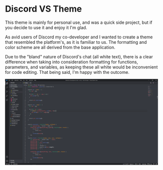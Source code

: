 # Discord VS Theme

This theme is mainly for personal use, and was a quick side project, but if you decide to use it and enjoy it I'm glad.

As avid users of Discord my co-developer and I wanted to create a theme that resembled the platform's, as it 
is familiar to us. The formatting and color scheme are all derived from the base application.

Due to the "bland" nature of Discord's chat (all white text), there is a clear difference when taking into consideration
formatting for functions, parameters, and variables, as keeping these all white would be inconvenient for code editing. 
That being said, I'm happy with the outcome. 


![image](./Capture.PNG)